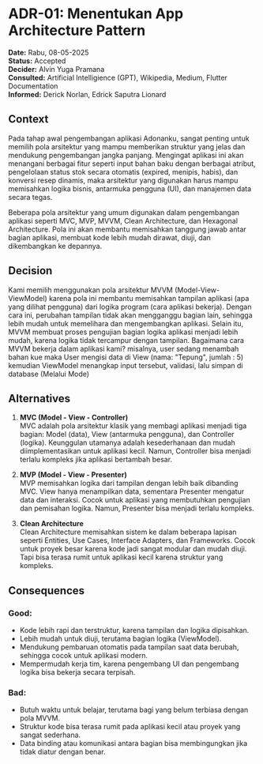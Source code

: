# ADR-01: Menentukan App Architecture Pattern

**Date:** Rabu, 08-05-2025  
**Status:** Accepted  
**Decider:** Alvin Yuga Pramana <br>
**Consulted:** Artificial Intelligience (GPT), Wikipedia, Medium, Flutter Documentation <br>
**Informed:** Derick Norlan, Edrick Saputra Lionard

## Context
Pada tahap awal pengembangan aplikasi Adonanku, sangat penting untuk memilih pola arsitektur yang mampu memberikan struktur yang jelas dan mendukung pengembangan jangka panjang. Mengingat aplikasi ini akan menangani berbagai fitur seperti input bahan baku dengan berbagai atribut, pengelolaan status stok secara otomatis (expired, menipis, habis), dan konversi resep dinamis, maka arsitektur yang digunakan harus mampu memisahkan logika bisnis, antarmuka pengguna (UI), dan manajemen data secara tegas. 

Beberapa pola arsitektur yang umum digunakan dalam pengembangan aplikasi seperti MVC, MVP, MVVM, Clean Architecture, dan Hexagonal Architecture. Pola ini akan membantu memisahkan tanggung jawab antar bagian aplikasi, membuat kode lebih mudah dirawat, diuji, dan dikembangkan ke depannya.


## Decision
Kami memilih menggunakan pola arsitektur MVVM (Model-View-ViewModel) karena pola ini membantu memisahkan tampilan aplikasi (apa yang dilihat pengguna) dari logika program (cara aplikasi bekerja). Dengan cara ini, perubahan tampilan tidak akan mengganggu bagian lain, sehingga lebih mudah untuk memelihara dan mengembangkan aplikasi. Selain itu, MVVM membuat proses pengujian bagian logika aplikasi menjadi lebih mudah, karena logika tidak tercampur dengan tampilan. Bagaimana cara MVVM bekerja dalam aplikasi kami? misalnya, user sedang menambah bahan kue maka User mengisi data di View (nama: "Tepung", jumlah : 5) kemudian ViewModel menangkap input tersebut, validasi, lalu simpan di database (Melalui Mode)

## Alternatives
1. **MVC (Model - View - Controller)**<br>
    MVC adalah pola arsitektur klasik yang membagi aplikasi menjadi tiga bagian: Model (data), View (antarmuka pengguna), dan Controller (logika). Keunggulan utamanya adalah kesederhanaan dan mudah diimplementasikan untuk aplikasi kecil. Namun, Controller bisa menjadi terlalu kompleks jika aplikasi bertambah besar.

2. **MVP (Model - View - Presenter)**<br>
    MVP memisahkan logika dari tampilan dengan lebih baik dibanding MVC. View hanya menampilkan data, sementara Presenter mengatur data dan interaksi. Cocok untuk aplikasi yang membutuhkan pengujian dan pemisahan logika. Namun, Presenter bisa menjadi terlalu kompleks.

3. **Clean Architecture**<br>
    Clean Architecture memisahkan sistem ke dalam beberapa lapisan seperti Entities, Use Cases, Interface Adapters, dan Frameworks. Cocok untuk proyek besar karena kode jadi sangat modular dan mudah diuji. Tapi bisa terasa rumit untuk aplikasi kecil karena struktur yang kompleks.

## Consequences
### Good:
- Kode lebih rapi dan terstruktur, karena tampilan dan logika dipisahkan.
- Lebih mudah untuk diuji, terutama bagian logika (ViewModel).
- Mendukung pembaruan otomatis pada tampilan saat data berubah, sehingga cocok untuk aplikasi modern.
- Mempermudah kerja tim, karena pengembang UI dan pengembang logika bisa bekerja secara terpisah.

### Bad:
- Butuh waktu untuk belajar, terutama bagi yang belum terbiasa dengan pola MVVM.
- Struktur kode bisa terasa rumit pada aplikasi kecil atau proyek yang sangat sederhana.
- Data binding atau komunikasi antara bagian bisa membingungkan jika tidak diatur dengan benar.